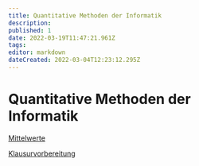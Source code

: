 ```yaml
---
title: Quantitative Methoden der Informatik
description: 
published: 1
date: 2022-03-19T11:47:21.961Z
tags: 
editor: markdown
dateCreated: 2022-03-04T12:23:12.295Z
---
```


# Quantitative Methoden der Informatik

[Mittelwerte](/fom/semester-2/quantitative-methoden-der-informatik/mittelwerte)

[Klausurvorbereitung](/fom/semester-2/quantitative-methoden-der-informatik/klausurvorbereitung)

